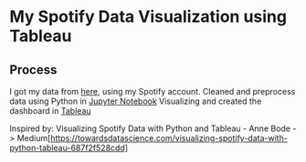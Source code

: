 # My Spotify Data Visualization using Tableau


## Process
I got my data from [here](https://www.spotify.com/id/account/privacy/), using my Spotify account.
Cleaned and preprocess data using Python in [Jupyter Notebook](https://github.com/ariqmuh/Portfolios/blob/main/My_Spotify_Data_Visualization/my_spotify_data.ipynb)
Visualizing and created the dashboard in [Tableau](https://public.tableau.com/app/profile/muhammad.ariq.budipraja11/viz/SpotifyAriq/AriqsSpotifyRecord)


Inspired by: Visualizing Spotify Data with Python and Tableau - Anne Bode -> Medium[https://towardsdatascience.com/visualizing-spotify-data-with-python-tableau-687f2f528cdd]

